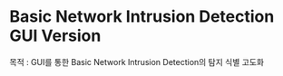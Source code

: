 # Basic Network Intrusion Detection GUI Version

목적 : GUI를 통한 Basic Network Intrusion Detection의 탐지 식별 고도화
